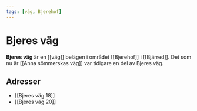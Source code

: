 ```yaml
---
tags: [väg, Bjerehof]
---
```


# Bjeres väg

**Bjeres väg** är en [[väg]] belägen i området [[Bjerehof]] i [[Bjärred]]. Det som nu är [[Anna sömmerskas väg]] var tidigare en del av Bjeres väg.

## Adresser

* [[Bjeres väg 18]]
* [[Bjeres väg 20]]
